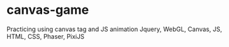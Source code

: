 # canvas-game
Practicing using canvas tag and JS animation
Jquery, WebGL, Canvas, JS, HTML, CSS, Phaser, PixiJS
